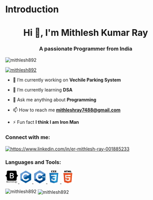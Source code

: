 # Introduction
<h1 align="center">Hi 👋, I'm Mithlesh Kumar Ray</h1>
<h3 align="center">A passionate Programmer from India</h3>

<p align="left"> <img src="https://komarev.com/ghpvc/?username=mithlesh892&label=Profile%20views&color=0e75b6&style=flat" alt="mithlesh892" /> </p>

<p align="left"> <a href="https://github.com/ryo-ma/github-profile-trophy"><img src="https://github-profile-trophy.vercel.app/?username=mithlesh892" alt="mithlesh892" /></a> </p>

- 🔭 I’m currently working on **Vechile Parking System**

- 🌱 I’m currently learning **DSA**

- 💬 Ask me anything about **Programming**

- 📫 How to reach me **mithleshray7488@gmail.com**


- ⚡ Fun fact **I think I am Iron Man**

<h3 align="left">Connect with me:</h3>
<p align="left">
<a href="[https://www.linkedin.com/in/er-mithlesh-ray-001885233]" target="blank"><img align="center" src="https://raw.githubusercontent.com/rahuldkjain/github-profile-readme-generator/master/src/images/icons/Social/linked-in-alt.svg" alt="https://www.linkedin.com/in/er-mithlesh-ray-001885233" height="30" width="40" /></a>
</p>

<h3 align="left">Languages and Tools:</h3>
<p align="left"> <a href="https://getbootstrap.com" target="_blank" rel="noreferrer"> <img src="https://raw.githubusercontent.com/devicons/devicon/master/icons/bootstrap/bootstrap-plain-wordmark.svg" alt="bootstrap" width="40" height="40"/> </a> <a href="https://www.cprogramming.com/" target="_blank" rel="noreferrer"> <img src="https://raw.githubusercontent.com/devicons/devicon/master/icons/c/c-original.svg" alt="c" width="40" height="40"/> </a> <a href="https://www.w3schools.com/cpp/" target="_blank" rel="noreferrer"> <img src="https://raw.githubusercontent.com/devicons/devicon/master/icons/cplusplus/cplusplus-original.svg" alt="cplusplus" width="40" height="40"/> </a> <a href="https://www.w3schools.com/css/" target="_blank" rel="noreferrer"> <img src="https://raw.githubusercontent.com/devicons/devicon/master/icons/css3/css3-original-wordmark.svg" alt="css3" width="40" height="40"/> </a> <a href="https://www.w3.org/html/" target="_blank" rel="noreferrer"> <img src="https://raw.githubusercontent.com/devicons/devicon/master/icons/html5/html5-original-wordmark.svg" alt="html5" width="40" height="40"/> </a> </p>

<p><img align="left" src="https://github-readme-stats.vercel.app/api/top-langs?username=mithlesh892&show_icons=true&locale=en&layout=compact" alt="mithlesh892" /></p>

<p>&nbsp;<img align="center" src="https://github-readme-stats.vercel.app/api?username=mithlesh892&show_icons=true&locale=en" alt="mithlesh892" /></p>
